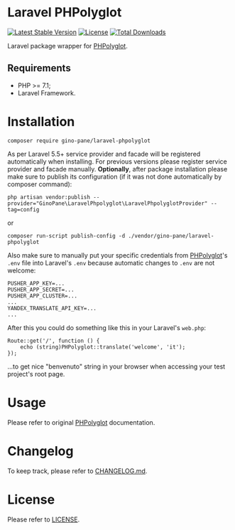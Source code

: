 Laravel PHPolyglot
==================

[![Latest Stable Version](https://poser.pugx.org/gino-pane/laravel-phpolyglot/v/stable)](https://packagist.org/packages/gino-pane/laravel-phpolyglot)
[![License](https://poser.pugx.org/gino-pane/laravel-phpolyglot/license)](https://packagist.org/packages/gino-pane/laravel-phpolyglot)
[![Total Downloads](https://poser.pugx.org/gino-pane/laravel-phpolyglot/downloads)](https://packagist.org/packages/gino-pane/laravel-phpolyglot)

Laravel package wrapper for [PHPolyglot](https://github.com/GinoPane/PHPolyglot).

Requirements
------------

* PHP >= 7.1;
* Laravel Framework.

Installation
============

    composer require gino-pane/laravel-phpolyglot
    
As per Laravel 5.5+ service provider and facade will be registered automatically when installing. For previous versions please register service provider and facade manually.
**Optionally**, after package installation please make sure to publish its configuration (if it was not done automatically by composer command):

    php artisan vendor:publish --provider="GinoPane\LaravelPhpolyglot\LaravelPhpolyglotProvider" --tag=config

or

    composer run-script publish-config -d ./vendor/gino-pane/laravel-phpolyglot
    
Also make sure to manually put your specific credentials from [PHPolyglot](https://github.com/GinoPane/PHPolyglot)'s `.env` file into Laravel's `.env` because automatic changes to `.env` are not welcome:

    PUSHER_APP_KEY=...
    PUSHER_APP_SECRET=...
    PUSHER_APP_CLUSTER=...
    ...
    YANDEX_TRANSLATE_API_KEY=...
    ...
    
After this you could do something like this in your Laravel's `web.php`:

    Route::get('/', function () {
        echo (string)PHPolyglot::translate('welcome', 'it');
    });
    
...to get nice "benvenuto" string in your browser when accessing your test project's root page.    

Usage
=====

Please refer to original [PHPolyglot](https://github.com/GinoPane/PHPolyglot) documentation.

Changelog
=========

To keep track, please refer to [CHANGELOG.md](https://github.com/GinoPane/composer-package-template/blob/master/CHANGELOG.md).

License
=======

Please refer to [LICENSE](https://github.com/GinoPane/composer-package-template/blob/master/LICENSE).
